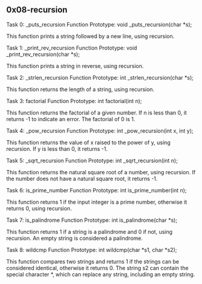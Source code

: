 ## 0x08-recursion

Task 0: _puts_recursion
Function Prototype: void _puts_recursion(char *s);

This function prints a string followed by a new line, using recursion.

Task 1: _print_rev_recursion
Function Prototype: void _print_rev_recursion(char *s);

This function prints a string in reverse, using recursion.

Task 2: _strlen_recursion
Function Prototype: int _strlen_recursion(char *s);

This function returns the length of a string, using recursion.

Task 3: factorial
Function Prototype: int factorial(int n);

This function returns the factorial of a given number. If n is less than 0, it returns -1 to indicate an error. The factorial of 0 is 1.

Task 4: _pow_recursion
Function Prototype: int _pow_recursion(int x, int y);

This function returns the value of x raised to the power of y, using recursion. If y is less than 0, it returns -1.

Task 5: _sqrt_recursion
Function Prototype: int _sqrt_recursion(int n);

This function returns the natural square root of a number, using recursion. If the number does not have a natural square root, it returns -1.

Task 6: is_prime_number
Function Prototype: int is_prime_number(int n);

This function returns 1 if the input integer is a prime number, otherwise it returns 0, using recursion.

Task 7: is_palindrome
Function Prototype: int is_palindrome(char *s);

This function returns 1 if a string is a palindrome and 0 if not, using recursion. An empty string is considered a palindrome.

Task 8: wildcmp
Function Prototype: int wildcmp(char *s1, char *s2);

This function compares two strings and returns 1 if the strings can be considered identical, otherwise it returns 0. The string s2 can contain the special character *, which can replace any string, including an empty string.
